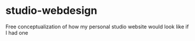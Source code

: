# studio-webdesign
Free conceptualization of how my personal studio website would look like if I had one

